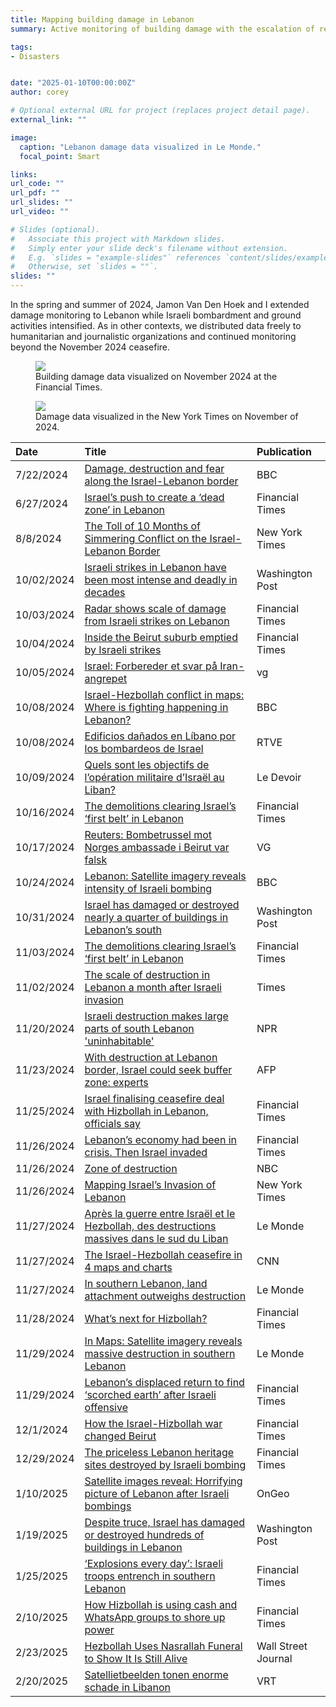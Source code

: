 ```yaml
---
title: Mapping building damage in Lebanon
summary: Active monitoring of building damage with the escalation of regional conflict.

tags:
- Disasters


date: "2025-01-10T00:00:00Z"
author: corey

# Optional external URL for project (replaces project detail page).
external_link: ""

image:
  caption: "Lebanon damage data visualized in Le Monde."
  focal_point: Smart

links:
url_code: ""
url_pdf: ""
url_slides: ""
url_video: ""

# Slides (optional).
#   Associate this project with Markdown slides.
#   Simply enter your slide deck's filename without extension.
#   E.g. `slides = "example-slides"` references `content/slides/example-slides.md`.
#   Otherwise, set `slides = ""`.
slides: ""
---
```


In the spring and summer of 2024, Jamon Van Den Hoek and I extended damage monitoring to Lebanon while Israeli bombardment and ground activities intensified. As in other contexts, we distributed data freely to humanitarian and journalistic organizations and continued monitoring beyond the November 2024 ceasefire.

<figure>
<img class="special-img-class" src="/img/lbn_damage_ft.png"/>

<figcaption>Building damage data visualized on November 2024 at the Financial Times.</figcaption>
</figure>

<figure>
<img class="special-img-class" src="/img/lbn_damage_nyt.png"/>

<figcaption>Damage data visualized in the New York Times on November of 2024.</figcaption>
</figure>



| Date       | Title                                                                                        | Publication                 |
|:-----------|:---------------------------------------------------------------------------------------------|:--------------------|
| 7/22/2024  | [Damage, destruction and fear along the Israel-Lebanon border](https://www.bbc.com/news/articles/cv2gj544x65o)                                 | BBC                 |
| 6/27/2024  | [Israel’s push to create a ‘dead zone’ in Lebanon](https://www.ft.com/content/9b4c3cab-13b6-4195-a496-555c7a1db15b)                                             | Financial Times     |
| 8/8/2024   | [The Toll of 10 Months of Simmering Conflict on the Israel-Lebanon Border](https://www.nytimes.com/interactive/2024/08/08/world/middleeast/israel-lebanon-destruction.html)                     | New York Times      |
| 10/02/2024 | [Israeli strikes in Lebanon have been most intense and deadly in decades](https://www.washingtonpost.com/world/2024/10/02/israeli-strikes-lebanon-deadliest/)                      | Washington Post     |
| 10/03/2024 | [Radar shows scale of damage from Israeli strikes on Lebanon](https://www.ft.com/content/e646b893-e793-4053-81ba-50b6fded62e8)                                  | Financial Times     |
| 10/04/2024 | [Inside the Beirut suburb emptied by Israeli strikes](https://www.ft.com/content/3862fa99-d9f2-4832-859a-91319719ec7f)                                          | Financial Times     |
| 10/05/2024 | [Israel: Forbereder et svar på Iran-angrepet](https://www.vg.no/nyheter/i/QMjVmq/israel-forbereder-et-svar-paa-iran-angrepet)                                                  | vg                  |
| 10/08/2024 | [Israel-Hezbollah conflict in maps: Where is fighting happening in Lebanon?](https://www.bbc.com/news/articles/c9vp7dg3ml1o)                   | BBC                 |
| 10/08/2024 | [Edificios dañados en Líbano por los bombardeos de Israel](https://www.rtve.es/noticias/20241008/conflicto-israel-iran-invasion-libano-directo/16278263.shtml)                                     | RTVE                |
| 10/09/2024 | [Quels sont les objectifs de l’opération militaire d’Israël au Liban?](https://www.ledevoir.com/monde/moyen-orient/821400/quels-sont-objectifs-operation-militaire-israel-liban)                         | Le Devoir           |
| 10/16/2024 | [The demolitions clearing Israel’s ‘first belt’ in Lebanon](https://www.ft.com/content/7e686cbb-8326-4464-b605-0dd9b7a46228)                                    | Financial Times     |
| 10/17/2024 | [Reuters: Bombetrussel mot Norges ambassade i Beirut var falsk](https://www.vg.no/nyheter/i/pPrjj1/israel-varsler-nye-angrep-i-libanon)                                | VG                  |
| 10/24/2024 | [Lebanon: Satellite imagery reveals intensity of Israeli bombing](https://www.bbc.com/news/articles/cvgx3zjvjg3o)                              | BBC                 |
| 10/31/2024 | [Israel has damaged or destroyed nearly a quarter of buildings in Lebanon’s south](https://www.washingtonpost.com/world/2024/10/31/israel-war-lebanon-south-destruction/)             | Washington Post     |
| 11/03/2024 | [The demolitions clearing Israel’s ‘first belt’ in Lebanon](https://www.ft.com/content/92b4a83a-c5cf-4354-93e7-645f92e74fbb)                                    | Financial Times     |
| 11/02/2024 | [The scale of destruction in Lebanon a month after Israeli invasion](https://www.thetimes.com/article/2e2ddd59-9366-4634-acc0-2e4093b28acc?shareToken=d1f67aed00230c8f3fc249a32bba00c1)                           | Times               |
| 11/20/2024 | [Israeli destruction makes large parts of south Lebanon 'uninhabitable'](https://www.npr.org/2024/11/20/nx-s1-5194454/israeli-destruction-makes-large-parts-of-south-lebanon-uninhabitable)                       | NPR                 |
| 11/23/2024 | [With destruction at Lebanon border, Israel could seek buffer zone: experts](https://www.france24.com/en/live-news/20241124-with-destruction-at-lebanon-border-israel-could-seek-buffer-zone-experts)                   | AFP                 |
| 11/25/2024 | [Israel finalising ceasefire deal with Hizbollah in Lebanon, officials say](https://www.ft.com/content/6df21354-aa14-425f-8f02-f53c9b129d5c)                    | Financial Times     |
| 11/26/2024 | [Lebanon’s economy had been in crisis. Then Israel invaded](https://www.ft.com/content/3d0177be-4227-471e-bb75-99ebcd105566)                                    | Financial Times     |
| 11/26/2024 | [Zone of destruction](https://www.nbcnews.com/specials/zone-destruction-israel-southern-lebanon-towns-idf/)                                                                          | NBC                 |
| 11/26/2024 | [Mapping Israel’s Invasion of Lebanon](https://www.nytimes.com/article/israel-lebanon-invasion-map.html?smid=nytcore-ios-share&referringSource=articleShare&sgrp=c-cb)                                                         | New York Times      |
| 11/27/2024 | [Après la guerre entre Israël et le Hezbollah, des destructions massives dans le sud du Liban](https://www.lemonde.fr/international/article/2024/11/27/la-frontiere-sud-du-liban-soumise-a-la-tactique-israelienne-de-la-terre-brulee_6417048_3210.html) | Le Monde            |
| 11/27/2024 | [The Israel-Hezbollah ceasefire in 4 maps and charts](https://www.cnn.com/2024/11/27/middleeast/visual-guide-map-israel-hezbollahs-ceasefire-intl-dg/index.html?iid=cnn-mobile-app)                                          | CNN                 |
| 11/27/2024 | [In southern Lebanon, land attachment outweighs destruction](https://www.lemonde.fr/en/international/article/2024/11/28/in-southern-lebanon-land-attachment-outweighs-destruction_6734448_4.html)                                   | Le Monde            |
| 11/28/2024 | [What’s next for Hizbollah?](https://www.ft.com/content/bd55d8eb-6353-4383-8c1d-d97819a432b9)                                                                   | Financial Times     |
| 11/29/2024 | [In Maps: Satellite imagery reveals massive destruction in southern Lebanon](https://www.lemonde.fr/en/international/article/2024/11/29/in-maps-satellite-imagery-reveals-massive-destruction-in-southern-lebanon_6734520_4.html)                   | Le Monde            |
| 11/29/2024 | [Lebanon’s displaced return to find ‘scorched earth’ after Israeli offensive](https://www.ft.com/content/80d18e3b-8a7a-4f4d-8125-fed20790bb7d)                  | Financial Times     |
| 12/1/2024  | [How the Israel-Hizbollah war changed Beirut](https://www.ft.com/content/b07407c8-3b7d-4ad6-9e20-aa0d5536aba7)                                                  | Financial Times     |
| 12/29/2024 | [The priceless Lebanon heritage sites destroyed by Israeli bombing](https://on.ft.com/40eQdeX)                                                                | Financial Times     |
| 1/10/2025  | [Satellite images reveal: Horrifying picture of Lebanon after Israeli bombings](https://ongeo-intelligence.com/blog/lebanon-satellite-bombing-destruction)                | OnGeo               |
| 1/19/2025  | [Despite truce, Israel has damaged or destroyed hundreds of buildings in Lebanon](https://www.washingtonpost.com/world/2025/01/19/lebanon-ceasefire-israel-destruction/)                                                                    | Washington Post     |
| 1/25/2025  | [‘Explosions every day’: Israeli troops entrench in southern Lebanon](https://www.ft.com/content/da19b07e-6be6-4afd-b700-12cab3899435)                          | Financial Times     |
| 2/10/2025  | [How Hizbollah is using cash and WhatsApp groups to shore up power](https://www.ft.com/content/6f67322f-bd89-4e50-873c-b8ed576cbd4d)                          | Financial Times     |
| 2/23/2025  | [Hezbollah Uses Nasrallah Funeral to Show It Is Still Alive](https://www.wsj.com/world/middle-east/hassan-nasrallah-funeral-hezbollah-c6e34a1f)                                                                        | Wall Street Journal |
| 2/20/2025  | [Satellietbeelden tonen enorme schade in Libanon](https://www.vrt.be/vrtnws/nl/embed/2025/02/19/satellietbeelden-tonen-enorme-schade-in-libanon/)                                              | VRT                 |

